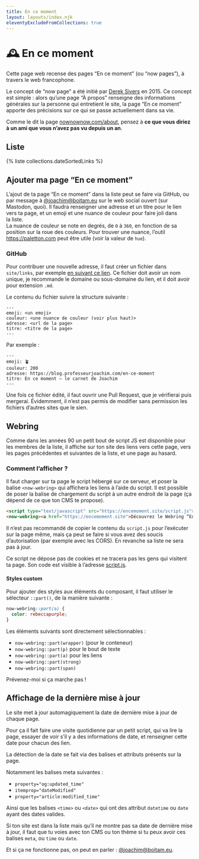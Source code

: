 ```yaml
---
title: En ce moment
layout: layouts/index.njk
eleventyExcludeFromCollections: true
---
```


# <span aria-hidden>🕰</span> En ce moment

Cette page web recense des pages “En ce moment” (ou <span lang="en">“now pages”</span>), à travers le web francophone.

Le concept de <span lang="en">“now page”</span> a été initié par <a href="https://sive.rs/nowff" rel="nofollow" hreflang="en">Derek Sivers</a> en 2015. Ce concept est simple : alors qu’une page “À propos” renseigne des informations générales sur la personne qui entretient le site, la page “En ce moment” apporte des précisions sur ce qui se passe actuellement dans sa vie.

Comme le dit la page <a href="https://nownownow.com/about" rel="nofollow" hreflang="en">nownownow.com/about</a>, pensez à <strong>ce que vous diriez à un ami que vous n’avez pas vu depuis un an</strong>.

## Liste

{% liste collections.dateSortedLinks %}

## Ajouter ma page “En ce moment”

L’ajout de ta page “En ce moment” dans la liste peut se faire via GitHub, ou par message à <a href="https://boitam.eu/@joachim">@joachim@boitam.eu</a> sur le web social ouvert (sur Mastodon, quoi). Il faudra renseigner une adresse et un titre pour le lien vers ta page, et un emoji et une nuance de couleur pour faire joli dans la liste.   
La nuance de couleur se note en degrés, de `0` à `360`, en fonction de sa position sur la roue des couleurs. Pour trouver une nuance, l’outil <https://paletton.com> peut être utile (voir la valeur de `hue`).

### GitHub

Pour contribuer une nouvelle adresse, il faut créer un fichier dans `site/links`, par exemple <a href="https://github.com/joachimesque/en-ce-moment/new/main/site/links" rel="nofollow noopener noreferer">en suivant ce lien</a>. Ce fichier doit avoir un nom unique, je recommande le domaine ou sous-domaine du lien, et il doit avoir pour extension `.md`.

Le contenu du fichier suivre la structure suivante :

```
---
emoji: <un emoji>
couleur: <une nuance de couleur (voir plus haut)>
adresse: <url de la page>
titre: <titre de la page>
---
```

Par exemple :

```
---
emoji: 🪴
couleur: 200
adresse: https://blog.professeurjoachim.com/en-ce-moment
titre: En ce moment — le carnet de Joachim
---
```

Une fois ce fichier édité, il faut ouvrir une Pull Request, que je vérifierai puis mergerai. Évidemment, il n’est pas permis de modifier sans permission les fichiers d’autres sites que le sien.

## Webring

Comme dans les années 90 un petit bout de script JS est disponible pour les membres de la liste, il affiche sur ton site des liens vers cette page, vers les pages précédentes et suivantes de la liste, et une page au hasard.

### Comment l’afficher ?   

Il faut charger sur ta page le script hébergé sur ce serveur, et poser la balise `<now-webring>` qui affichera les liens à l’aide du script. Il est possible de poser la balise de chargement du script à un autre endroit de la page (ça dépend de ce que ton CMS te propose).

```html
<script type="text/javascript" src="https://encemoment.site/script.js"></script>
<now-webring><a href="https://encemoment.site">Découvrez le Webring “En ce moment”</a></now-webring>
```

Il n’est pas recommandé de copier le contenu du `script.js` pour l’exécuter sur la page même, mais ça peut  se faire si vous avez des soucis d’autorisation (par exemple avec les CORS). En revanche sa liste ne sera pas à jour.

Ce script ne dépose pas de cookies et ne tracera pas les gens qui visitent ta page. Son code est visible à l’adresse [script.js](./script.js).

#### Styles custom

Pour ajouter des styles aux éléments du composant, il faut utiliser le sélecteur `::part()`, de la manière suivante :

```css
now-webring::part(a) {
  color: rebeccapurple;
}
```

Les éléments suivants sont directement sélectionnables :

- `now-webring::part(wrapper)` (pour le conteneur)
- `now-webring::part(p)` pour le bout de texte
- `now-webring::part(a)` pour les liens
- `now-webring::part(strong)`
- `now-webring::part(span)`

Prévenez-moi si ça marche pas !

## Affichage de la dernière mise à jour

Le site met à jour automagiquement la date de dernière mise à jour de chaque page.

Pour ça il fait faire une visite quotidienne par un petit script, qui va lire la page, essayer de voir s’il y a des informations de date, et renseigner cette date pour chacun des lien.

La détection de la date se fait via des balises et attributs présents sur la page.   

Notamment les balises meta suivantes :

- `property="og:updated_time"`
- `itemprop="dateModified"`
- `property="article:modified_time"`

Ainsi que les balises `<time>` ou `<date>` qui ont des attribut `datetime` ou `date` ayant des dates valides.

Si ton site est dans la liste mais qu’il ne montre pas sa date de dernière mise à jour, il faut que tu voies avec ton CMS ou ton thème si tu peux avoir ces balises `meta`, ou `time` ou `date`.

Et si ça ne fonctionne pas, on peut en parler : <a href="https://boitam.eu/@joachim">@joachim@boitam.eu</a>.
